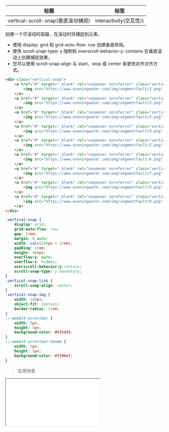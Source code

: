 | 标题                             | 标签           |
| -------------------------------- | -------------- |
| vertical-scroll-snap(垂直滚动捕捉) | interactivity(交互性)) |

创建一个可滚动的容器，在滚动时将捕捉到元素。

* 使用 display: grid 和 grid-auto-flow: row 创建垂直布局。
* 使用 scroll-snap-type: y 强制和 overscroll-behavior-y: contains 在垂直滚动上创建捕捉效果。
* 您可以使用 scroll-snap-align 与 start、stop 或 center 来更改对齐对齐方式。

```html
<div class="vertical-snap">
    <a href="#" target="_blank" rel="noopener noreferrer" class="vertical-snap-link">
        <img src="https://www.eveningwater.com/img/segmentfault/1.png" alt="图片加载中" class="vertical-snap-img" />
    </a>
    <a href="#" target="_blank" rel="noopener noreferrer" class="vertical-snap-link">
        <img src="https://www.eveningwater.com/img/segmentfault/2.png" alt="图片加载中" class="vertical-snap-img" />
    </a>
    <a href="#" target="_blank" rel="noopener noreferrer" class="vertical-snap-link">
        <img src="https://www.eveningwater.com/img/segmentfault/3.png" alt="图片加载中" class="vertical-snap-img" />
    </a>
    <a href="#" target="_blank" rel="noopener noreferrer" class="vertical-snap-link">
        <img src="https://www.eveningwater.com/img/segmentfault/4.png" alt="图片加载中" class="vertical-snap-img" />
    </a>
    <a href="#" target="_blank" rel="noopener noreferrer" class="vertical-snap-link">
        <img src="https://www.eveningwater.com/img/segmentfault/5.png" alt="图片加载中" class="vertical-snap-img" />
    </a>
    <a href="#" target="_blank" rel="noopener noreferrer" class="vertical-snap-link">
        <img src="https://www.eveningwater.com/img/segmentfault/6.png" alt="图片加载中" class="vertical-snap-img" />
    </a>
    <a href="#" target="_blank" rel="noopener noreferrer" class="vertical-snap-link">
        <img src="https://www.eveningwater.com/img/segmentfault/7.png" alt="图片加载中" class="vertical-snap-img" />
    </a>
    <a href="#" target="_blank" rel="noopener noreferrer" class="vertical-snap-link">
        <img src="https://www.eveningwater.com/img/segmentfault/8.png" alt="图片加载中" class="vertical-snap-img" />
    </a>
    <a href="#" target="_blank" rel="noopener noreferrer" class="vertical-snap-link">
        <img src="https://www.eveningwater.com/img/segmentfault/9.png" alt="图片加载中" class="vertical-snap-img" />
    </a>
</div>
```

```css
.vertical-snap {
    display: grid;
    grid-auto-flow: row;
    gap: 1rem;
    margin: 0 auto;
    width: calc(180px + 1rem);
    padding: 1rem;
    height: 480px;
    overflow-y: auto;
    overflow-x: hidden;
    overscroll-behavior-y:contain;
    scroll-snap-type: y mandatory;
}
.vertical-snap-link {
    scroll-snap-align: center;
}
.vertical-snap-img {
    width: 180px;
    object-fit: contain;
    border-radius: 1rem;
}
::-webkit-scrollbar {
    width: 5px;
    height: 5px;
    background-color: #535455;
}
::-webkit-scrollbar-thumb {
    width: 5px;
    height: 5px;
    background-color: #2396ef;
}
```

> 应用场景

<iframe src="codes/css/html/vertical-scroll-snap.html"></iframe>